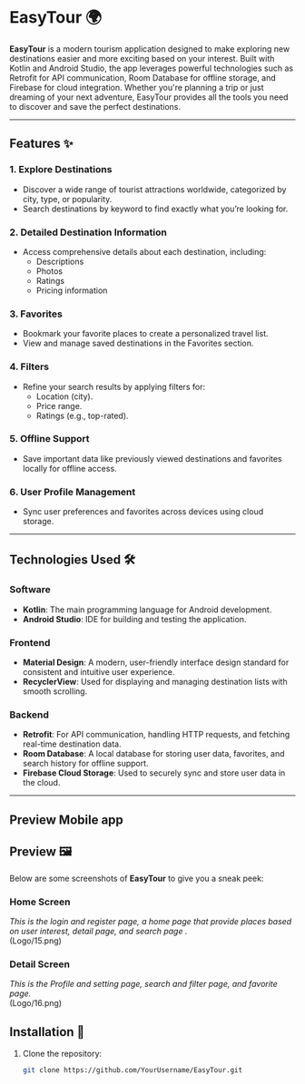 # EasyTour 🌍  
**EasyTour** is a modern tourism application designed to make exploring new destinations easier and more exciting based on your interest. Built with Kotlin and Android Studio, the app leverages powerful technologies such as Retrofit for API communication, Room Database for offline storage, and Firebase for cloud integration. Whether you're planning a trip or just dreaming of your next adventure, EasyTour provides all the tools you need to discover and save the perfect destinations.  

---

## Features ✨  

### 1. **Explore Destinations**  
- Discover a wide range of tourist attractions worldwide, categorized by city, type, or popularity.  
- Search destinations by keyword to find exactly what you’re looking for.  

### 2. **Detailed Destination Information**  
- Access comprehensive details about each destination, including:  
  - Descriptions  
  - Photos  
  - Ratings  
  - Pricing information    

### 3. **Favorites**  
- Bookmark your favorite places to create a personalized travel list.  
- View and manage saved destinations in the Favorites section.  

### 4. **Filters**  
- Refine your search results by applying filters for:  
  - Location (city).  
  - Price range.  
  - Ratings (e.g., top-rated). 

### 5. **Offline Support**  
- Save important data like previously viewed destinations and favorites locally for offline access.  

### 6. **User Profile Management**  
- Sync user preferences and favorites across devices using cloud storage.   

---

## Technologies Used 🛠️  

### Software   
- **Kotlin**: The main programming language for Android development.  
- **Android Studio**: IDE for building and testing the application.  

### Frontend   
- **Material Design**: A modern, user-friendly interface design standard for consistent and intuitive user experience.  
- **RecyclerView**: Used for displaying and managing destination lists with smooth scrolling.  

### Backend   
- **Retrofit**: For API communication, handling HTTP requests, and fetching real-time destination data.  
- **Room Database**: A local database for storing user data, favorites, and search history for offline support.  
- **Firebase Cloud Storage**: Used to securely sync and store user data in the cloud.  

---

## Preview Mobile app
## Preview 🖼️  
Below are some screenshots of **EasyTour** to give you a sneak peek:  

### Home Screen  
_This is the login and register page, a home page that provide places based on user interest, detail page, and search page ._  
(Logo/15.png)  

### Detail Screen  
_This is the Profile and setting page, search and filter page, and favorite page._  
(Logo/16.png)  

## Installation 🚀  
1. Clone the repository:  
   ```bash
   git clone https://github.com/YourUsername/EasyTour.git
